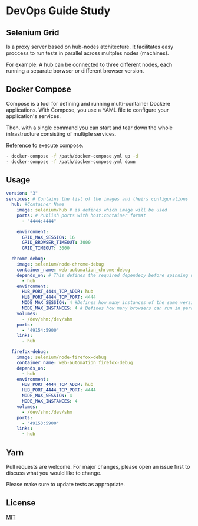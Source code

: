 # DevOps Guide Study

## Selenium Grid
Is a proxy server based on hub-nodes atchitecture. It facilitates easy proccess to run tests in parallel across multples nodes (machines).

For example: A hub can be connected to three different nodes, each running a separate borwser or different browser version.

## Docker Compose

Compose is a tool for defining and running multi-container Dockere applications. With Compose, you use a YAML file to configure your application's services. 

Then, with a single command you can start and tear down the whole infrastructure consisting of multiple services.

[Reference](https://medium.com/@nitinbhardwaj6/selenium-grid-with-docker-c8ecb0d8404) to execute compose.

```bash
- docker-compose -f /path/docker-compose.yml up -d
- docker-compose -f /path/docker-compose.yml down
```

## Usage

```yml
version: "3"
services: # Contains the list of the images and theirs configurations
  hub: #Container Name
    image: selenium/hub # is defines which image will be used 
    ports: # Publish ports with host:container format
      - "4444:4444"

    environment:
      GRID_MAX_SESSION: 16
      GRID_BROWSER_TIMEOUT: 3000
      GRID_TIMEOUT: 3000

  chrome-debug:
    image: selenium/node-chrome-debug
    container_name: web-automation_chrome-debug
    depends_on: # This defines the required dependecy before spinning up the container.
      - hub
    environment:
      HUB_PORT_4444_TCP_ADDR: hub
      HUB_PORT_4444_TCP_PORT: 4444
      NODE_MAX_SESSION: 4 #Defines how many instances of the same version of browser can run over the Remote System
      NODE_MAX_INSTANCES: 4 # Defines how many browsers can run in parallel at a time in the remote system
    volumes:
      - /dev/shm:/dev/shm
    ports:
      - "49154:5900"
    links:
      - hub

  firefox-debug: 
    image: selenium/node-firefox-debug
    container_name: web-automation_firefox-debug
    depends_on:
      - hub
    environment:
      HUB_PORT_4444_TCP_ADDR: hub
      HUB_PORT_4444_TCP_PORT: 4444
      NODE_MAX_SESSION: 4
      NODE_MAX_INSTANCES: 4
    volumes:
      - /dev/shm:/dev/shm
    ports:
      - "49153:5900"
    links:
      - hub

```

## Yarn
Pull requests are welcome. For major changes, please open an issue first to discuss what you would like to change.

Please make sure to update tests as appropriate.

## License
[MIT](https://choosealicense.com/licenses/mit/)